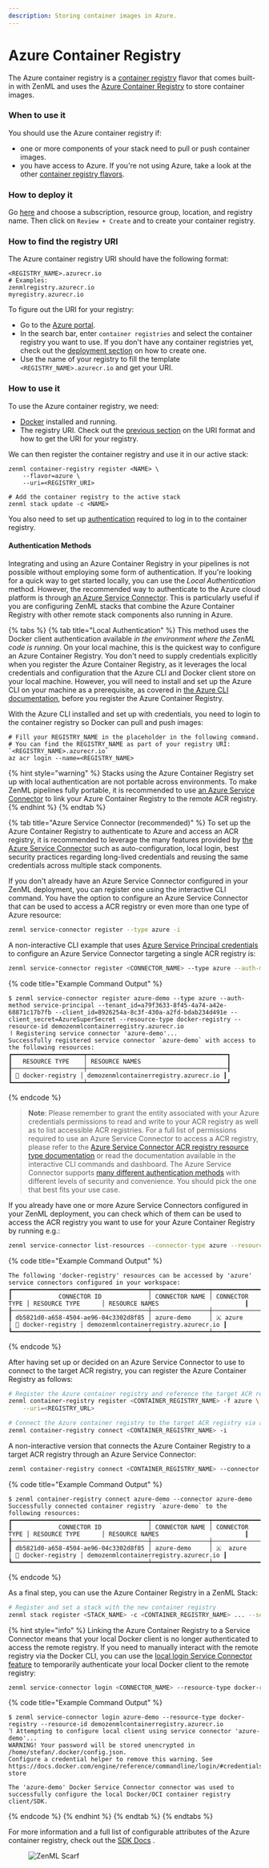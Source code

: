 ```yaml
---
description: Storing container images in Azure.
---
```


# Azure Container Registry

The Azure container registry is a [container registry](./container-registries.md) flavor that comes built-in with ZenML and uses the [Azure Container Registry](https://azure.microsoft.com/en-us/services/container-registry/) to store container images.

### When to use it

You should use the Azure container registry if:

* one or more components of your stack need to pull or push container images.
* you have access to Azure. If you're not using Azure, take a look at the other [container registry flavors](./container-registries.md#container-registry-flavors).

### How to deploy it

Go [here](https://portal.azure.com/#create/Microsoft.ContainerRegistry) and choose a subscription, resource group, location, and registry name. Then click on `Review + Create` and to create your container registry.

### How to find the registry URI

The Azure container registry URI should have the following format:

```shell
<REGISTRY_NAME>.azurecr.io
# Examples:
zenmlregistry.azurecr.io
myregistry.azurecr.io
```

To figure out the URI for your registry:

* Go to the [Azure portal](https://portal.azure.com/#home).
* In the search bar, enter `container registries` and select the container registry you want to use. If you don't have any container registries yet, check out the [deployment section](azure.md#how-to-deploy-it) on how to create one.
* Use the name of your registry to fill the template `<REGISTRY_NAME>.azurecr.io` and get your URI.

### How to use it

To use the Azure container registry, we need:

* [Docker](https://www.docker.com) installed and running.
* The registry URI. Check out the [previous section](azure.md#how-to-find-the-registry-uri) on the URI format and how to get the URI for your registry.

We can then register the container registry and use it in our active stack:

```shell
zenml container-registry register <NAME> \
    --flavor=azure \
    --uri=<REGISTRY_URI>

# Add the container registry to the active stack
zenml stack update -c <NAME>
```

You also need to set up [authentication](azure.md#authentication-methods) required to log in to the container registry.

#### Authentication Methods

Integrating and using an Azure Container Registry in your pipelines is not possible without employing some form of authentication. If you're looking for a quick way to get started locally, you can use the _Local Authentication_ method. However, the recommended way to authenticate to the Azure cloud platform is through [an Azure Service Connector](../../how-to/auth-management/azure-service-connector.md). This is particularly useful if you are configuring ZenML stacks that combine the Azure Container Registry with other remote stack components also running in Azure.

{% tabs %}
{% tab title="Local Authentication" %}
This method uses the Docker client authentication available _in the environment where the ZenML code is running_. On your local machine, this is the quickest way to configure an Azure Container Registry. You don't need to supply credentials explicitly when you register the Azure Container Registry, as it leverages the local credentials and configuration that the Azure CLI and Docker client store on your local machine. However, you will need to install and set up the Azure CLI on your machine as a prerequisite, as covered in [the Azure CLI documentation](https://docs.microsoft.com/en-us/cli/azure/install-azure-cli), before you register the Azure Container Registry.

With the Azure CLI installed and set up with credentials, you need to login to the container registry so Docker can pull and push images:

```shell
# Fill your REGISTRY_NAME in the placeholder in the following command.
# You can find the REGISTRY_NAME as part of your registry URI: `<REGISTRY_NAME>.azurecr.io`
az acr login --name=<REGISTRY_NAME>
```

{% hint style="warning" %}
Stacks using the Azure Container Registry set up with local authentication are not portable across environments. To make ZenML pipelines fully portable, it is recommended to use [an Azure Service Connector](../../how-to/auth-management/azure-service-connector.md) to link your Azure Container Registry to the remote ACR registry.
{% endhint %}
{% endtab %}

{% tab title="Azure Service Connector (recommended)" %}
To set up the Azure Container Registry to authenticate to Azure and access an ACR registry, it is recommended to leverage the many features provided by [the Azure Service Connector](../../how-to/auth-management/azure-service-connector.md) such as auto-configuration, local login, best security practices regarding long-lived credentials and reusing the same credentials across multiple stack components.

If you don't already have an Azure Service Connector configured in your ZenML deployment, you can register one using the interactive CLI command. You have the option to configure an Azure Service Connector that can be used to access a ACR registry or even more than one type of Azure resource:

```sh
zenml service-connector register --type azure -i
```

A non-interactive CLI example that uses [Azure Service Principal credentials](https://learn.microsoft.com/en-us/azure/active-directory/develop/app-objects-and-service-principals) to configure an Azure Service Connector targeting a single ACR registry is:

```sh
zenml service-connector register <CONNECTOR_NAME> --type azure --auth-method service-principal --tenant_id=<AZURE_TENANT_ID> --client_id=<AZURE_CLIENT_ID> --client_secret=<AZURE_CLIENT_SECRET> --resource-type docker-registry --resource-id <REGISTRY_URI>
```

{% code title="Example Command Output" %}
```
$ zenml service-connector register azure-demo --type azure --auth-method service-principal --tenant_id=a79f3633-8f45-4a74-a42e-68871c17b7fb --client_id=8926254a-8c3f-430a-a2fd-bdab234d491e --client_secret=AzureSuperSecret --resource-type docker-registry --resource-id demozenmlcontainerregistry.azurecr.io
⠸ Registering service connector 'azure-demo'...
Successfully registered service connector `azure-demo` with access to the following resources:
┏━━━━━━━━━━━━━━━━━━━━┯━━━━━━━━━━━━━━━━━━━━━━━━━━━━━━━━━━━━━━━┓
┃   RESOURCE TYPE    │ RESOURCE NAMES                        ┃
┠────────────────────┼───────────────────────────────────────┨
┃ 🐳 docker-registry │ demozenmlcontainerregistry.azurecr.io ┃
┗━━━━━━━━━━━━━━━━━━━━┷━━━━━━━━━━━━━━━━━━━━━━━━━━━━━━━━━━━━━━━┛
```
{% endcode %}

> **Note**: Please remember to grant the entity associated with your Azure credentials permissions to read and write to your ACR registry as well as to list accessible ACR registries. For a full list of permissions required to use an Azure Service Connector to access a ACR registry, please refer to the [Azure Service Connector ACR registry resource type documentation](../../how-to/auth-management/azure-service-connector.md#acr-container-registry) or read the documentation available in the interactive CLI commands and dashboard. The Azure Service Connector supports [many different authentication methods](../../how-to/auth-management/azure-service-connector.md#authentication-methods) with different levels of security and convenience. You should pick the one that best fits your use case.

If you already have one or more Azure Service Connectors configured in your ZenML deployment, you can check which of them can be used to access the ACR registry you want to use for your Azure Container Registry by running e.g.:

```sh
zenml service-connector list-resources --connector-type azure --resource-type docker-registry
```

{% code title="Example Command Output" %}
```
The following 'docker-registry' resources can be accessed by 'azure' service connectors configured in your workspace:
┏━━━━━━━━━━━━━━━━━━━━━━━━━━━━━━━━━━━━━━┯━━━━━━━━━━━━━━━━┯━━━━━━━━━━━━━━━━┯━━━━━━━━━━━━━━━━━━━━┯━━━━━━━━━━━━━━━━━━━━━━━━━━━━━━━━━━━━━━━┓
┃             CONNECTOR ID             │ CONNECTOR NAME │ CONNECTOR TYPE │ RESOURCE TYPE      │ RESOURCE NAMES                        ┃
┠──────────────────────────────────────┼────────────────┼────────────────┼────────────────────┼───────────────────────────────────────┨
┃ db5821d0-a658-4504-ae96-04c3302d8f85 │ azure-demo     │ 🇦 azure       │ 🐳 docker-registry │ demozenmlcontainerregistry.azurecr.io ┃
┗━━━━━━━━━━━━━━━━━━━━━━━━━━━━━━━━━━━━━━┷━━━━━━━━━━━━━━━━┷━━━━━━━━━━━━━━━━┷━━━━━━━━━━━━━━━━━━━━┷━━━━━━━━━━━━━━━━━━━━━━━━━━━━━━━━━━━━━━━┛
```
{% endcode %}

After having set up or decided on an Azure Service Connector to use to connect to the target ACR registry, you can register the Azure Container Registry as follows:

```sh
# Register the Azure container registry and reference the target ACR registry URI
zenml container-registry register <CONTAINER_REGISTRY_NAME> -f azure \
    --uri=<REGISTRY_URL>

# Connect the Azure container registry to the target ACR registry via an Azure Service Connector
zenml container-registry connect <CONTAINER_REGISTRY_NAME> -i
```

A non-interactive version that connects the Azure Container Registry to a target ACR registry through an Azure Service Connector:

```sh
zenml container-registry connect <CONTAINER_REGISTRY_NAME> --connector <CONNECTOR_ID>
```

{% code title="Example Command Output" %}
```
$ zenml container-registry connect azure-demo --connector azure-demo
Successfully connected container registry `azure-demo` to the following resources:
┏━━━━━━━━━━━━━━━━━━━━━━━━━━━━━━━━━━━━━━┯━━━━━━━━━━━━━━━━┯━━━━━━━━━━━━━━━━┯━━━━━━━━━━━━━━━━━━━━┯━━━━━━━━━━━━━━━━━━━━━━━━━━━━━━━━━━━━━━━┓
┃             CONNECTOR ID             │ CONNECTOR NAME │ CONNECTOR TYPE │ RESOURCE TYPE      │ RESOURCE NAMES                        ┃
┠──────────────────────────────────────┼────────────────┼────────────────┼────────────────────┼───────────────────────────────────────┨
┃ db5821d0-a658-4504-ae96-04c3302d8f85 │ azure-demo     │ 🇦  azure       │ 🐳 docker-registry │ demozenmlcontainerregistry.azurecr.io ┃
┗━━━━━━━━━━━━━━━━━━━━━━━━━━━━━━━━━━━━━━┷━━━━━━━━━━━━━━━━┷━━━━━━━━━━━━━━━━┷━━━━━━━━━━━━━━━━━━━━┷━━━━━━━━━━━━━━━━━━━━━━━━━━━━━━━━━━━━━━━┛
```
{% endcode %}

As a final step, you can use the Azure Container Registry in a ZenML Stack:

```sh
# Register and set a stack with the new container registry
zenml stack register <STACK_NAME> -c <CONTAINER_REGISTRY_NAME> ... --set
```

{% hint style="info" %}
Linking the Azure Container Registry to a Service Connector means that your local Docker client is no longer authenticated to access the remote registry. If you need to manually interact with the remote registry via the Docker CLI, you can use the [local login Service Connector feature](../../how-to/auth-management/service-connectors-guide.md#configure-local-clients) to temporarily authenticate your local Docker client to the remote registry:

```sh
zenml service-connector login <CONNECTOR_NAME> --resource-type docker-registry --resource-id <CONTAINER_REGISTRY_URI>
```

{% code title="Example Command Output" %}
```
$ zenml service-connector login azure-demo --resource-type docker-registry --resource-id demozenmlcontainerregistry.azurecr.io
⠹ Attempting to configure local client using service connector 'azure-demo'...
WARNING! Your password will be stored unencrypted in /home/stefan/.docker/config.json.
Configure a credential helper to remove this warning. See
https://docs.docker.com/engine/reference/commandline/login/#credentials-store

The 'azure-demo' Docker Service Connector connector was used to successfully configure the local Docker/OCI container registry client/SDK.
```
{% endcode %}
{% endhint %}
{% endtab %}
{% endtabs %}

For more information and a full list of configurable attributes of the Azure container registry, check out the [SDK Docs](https://sdkdocs.zenml.io/latest/core\_code\_docs/core-container\_registries/#zenml.container\_registries.azure\_container\_registry.AzureContainerRegistry) .

<figure><img src="https://static.scarf.sh/a.png?x-pxid=f0b4f458-0a54-4fcd-aa95-d5ee424815bc" alt="ZenML Scarf"><figcaption></figcaption></figure>
